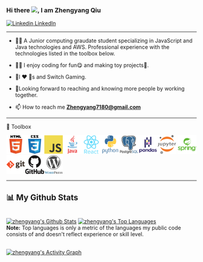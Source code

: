 ### Hi there <img src="https://raw.githubusercontent.com/MartinHeinz/MartinHeinz/master/wave.gif" width="30px">, I am Zhengyang Qiu

[![Linkedin](https://i.stack.imgur.com/gVE0j.png) LinkedIn](https://www.linkedin.com/in/zhengyangqiu/)

---


- 🙋‍♂️ A Junior computing graudate student specializing in JavaScript and Java technologies and AWS. Professional experience with the technologies listed in the toolbox below.

- 👨‍💻 I enjoy coding for fun😋 and making toy projects🎈.

- 🌱I ❤️ 🐶s and Switch Gaming.

- 👯Looking forward to reaching and knowing more people by working together.

- 📫 How to reach me **Zhengyang7180@gmail.com**

---

🧰 Toolbox

<img src ="https://github.com/devicons/devicon/blob/master/icons/html5/html5-original-wordmark.svg" alt="HTML logo" width ="50" height ="50"/><img src ="https://github.com/devicons/devicon/blob/master/icons/css3/css3-original-wordmark.svg" alt="Css logo" width ="50" height ="50"/><img src="https://github.com/devicons/devicon/blob/master/icons/javascript/javascript-original.svg" alt="Javascript logo" width ="50" height ="50"/><img src="https://github.com/devicons/devicon/blob/master/icons/java/java-original-wordmark.svg" alt="Java logo" width ="50" height ="50"/><img src="https://github.com/devicons/devicon/blob/master/icons/react/react-original-wordmark.svg" alt="react logo" width ="50" height ="50"/><img src="https://github.com/devicons/devicon/blob/master/icons/python/python-original-wordmark.svg" alt="Python logo" width ="50" height ="50"/><img src="https://github.com/devicons/devicon/blob/master/icons/postgresql/postgresql-original-wordmark.svg" alt="Postgresql logo" width ="50" height ="50"/><img src="https://github.com/devicons/devicon/blob/master/icons/pandas/pandas-original-wordmark.svg" alt="Pandas logo" width ="50" height ="50"/><img src="https://github.com/devicons/devicon/blob/master/icons/jupyter/jupyter-original-wordmark.svg" alt="Jupyter logo" width ="50" height ="50"/> <img src="https://github.com/devicons/devicon/blob/master/icons/spring/spring-original-wordmark.svg" alt="Spring logo" width ="50" height ="50"/><img src="https://github.com/devicons/devicon/blob/master/icons/git/git-original-wordmark.svg" alt="git logo" width ="50" height ="50"/><img src="https://github.com/devicons/devicon/blob/master/icons/github/github-original-wordmark.svg" alt="Github logo" width ="50" height ="50"/><img src="https://github.com/devicons/devicon/blob/master/icons/wordpress/wordpress-original.svg" alt="Github logo" width ="50" height ="50"/>                            


---

## 📊 My Github Stats

  <br/>
    <a href="https://github.com/zhengyangqiu/"><img alt="zhengyang's Github Stats" src="https://github-readme-stats.vercel.app/api?username=zhengyangqiu&show_icons=true&count_private=true&theme=react&hide_border=true&bg_color=0D1117" /></a>
  <a href="https://github.com/zhengyangqiu/"><img alt="zhengyang's Top Languages" src="https://github-readme-stats.vercel.app/api/top-langs/?username=zhengyangqiu&langs_count=8&count_private=true&layout=compact&theme=react&hide_border=true&bg_color=0D1117" /></a>
  <br/>
  <b>Note:</b> Top languages is only a metric of the languages my public code consists of and doesn't reflect experience or skill level.


<br/>
<br/>

<a href="https://github.com/zhengyangqiu/"><img alt="zhengyang's Activity Graph" src="https://activity-graph.herokuapp.com/graph?username=zhengyangqiu&bg_color=0D1117&color=5BCDEC&line=5BCDEC&point=FFFFFF&hide_border=true" /></a>

<br/>
<br/>
                                                                                                                                                
                                                                                                                                       


<!--
**zhengyangqiu/zhengyangqiu** is a ✨ _special_ ✨ repository because its `README.md` (this file) appears on your GitHub profile.

Here are some ideas to get you started:

- 🔭 I’m currently working on ...
- 🌱 I’m currently learning ...
- 👯 I’m looking to collaborate on ...
- 🤔 I’m looking for help with ...
- 💬 Ask me about ...
- 📫 How to reach me: ...
- 😄 Pronouns: ...
- ⚡ Fun fact: ...
-->
